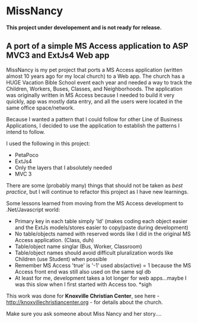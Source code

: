 MissNancy
=========

**This project under developement and is not ready for release.**

A port of a simple MS Access application to ASP MVC3 and ExtJs4 Web app
----------------------------------------

MissNancy is my pet project that ports a MS Access application (written almost 10 years ago for my local church) to a Web app.  The church has a HUGE Vacation Bible School event each year and needed a way to track the Children, Workers, Buses, Classes, and Neighborhoods.  The application was originally written in MS Access because I needed to build it very quickly, app was mostly data entry, and all the users were located in the same office space/network.

Because I wanted a pattern that I could follow for other Line of Business Applications, I decided to use the application to establish the patterns I intend to follow.

I used the following in this project:

* PetaPoco
* ExtJs4
* Only the layers that I absolutely needed
* MVC 3  

There are some (probably many) things that should not be taken as *best practice*, but I will continue to refactor this project as I have new learnings.

Some lessons learned from moving from the MS Access development to .Net/Javascript world:
* Primary key in each table simply 'Id' (makes coding each object easier and the ExtJs models/stores easier to copy/paste during development)
* No table/objects named with reserved words like I did in the original MS Access application. (Class, duh)
* Table/object name singlar (Bus, Worker, Classroom)
* Table/object names should avoid difficult pluralization words like Children (use Student) when possible
* Remember MS Access 'true' is '-1' used abs(active) = 1 because the MS Access front end was still also used on the same sql db
* At least for me, development takes a lot longer for web apps...maybe I was this slow when I first started with Access too. *sigh

This work was done for **Knoxville Christian Center**, see here - http://knoxvillechristiancenter.org - for details about the church.

Make sure you ask someone about Miss Nancy and her story....